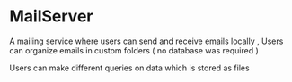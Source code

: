 # MailServer  

A mailing service where users can send and receive emails locally , Users can organize emails in custom folders ( no database was required )   

Users can make different queries on data which is stored as files
